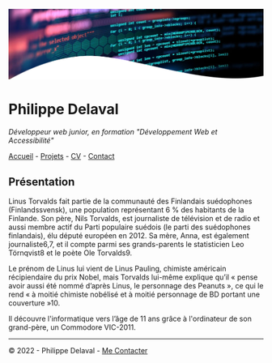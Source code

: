 ![dev picture](images/header.png)

# Philippe Delaval

*Développeur web junior, en formation "Développement Web et Accessibilité"*

[Accueil](README.md) -
[Projets](projets.md) -
[CV](cv.md) -
[Contact](contact.md)

## Présentation
Linus Torvalds fait partie de la communauté des Finlandais suédophones (Finlandssvensk), une population représentant 6 % des habitants de la Finlande. Son père, Nils Torvalds, est journaliste de télévision et de radio et aussi membre actif du Parti populaire suédois (le parti des suédophones finlandais), élu député européen en 2012. Sa mère, Anna, est également journaliste6,7, et il compte parmi ses grands-parents le statisticien Leo Törnqvist8 et le poète Ole Torvalds9.

Le prénom de Linus lui vient de Linus Pauling, chimiste américain récipiendaire du prix Nobel, mais Torvalds lui-même explique qu’il « pense avoir aussi été nommé d’après Linus, le personnage des Peanuts », ce qui le rend « à moitié chimiste nobélisé et à moitié personnage de BD portant une couverture »10.

Il découvre l'informatique vers l’âge de 11 ans grâce à l'ordinateur de son grand-père, un Commodore VIC-2011.

---
© 2022 - Philippe Delaval - [Me Contacter](klareg@gmail.com)
